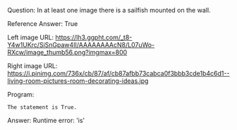 Question: In at least one image there is a sailfish mounted on the wall.

Reference Answer: True

Left image URL: https://lh3.ggpht.com/_t8-Y4w1UKrc/SiSnGpaw4II/AAAAAAAAcN8/L07uWo-RXcw/image_thumb56.png?imgmax=800

Right image URL: https://i.pinimg.com/736x/cb/87/af/cb87afbb73cabca0f3bbb3cde1b4c6d1--living-room-pictures-room-decorating-ideas.jpg

Program:

```
The statement is True.
```
Answer: Runtime error: 'is'

